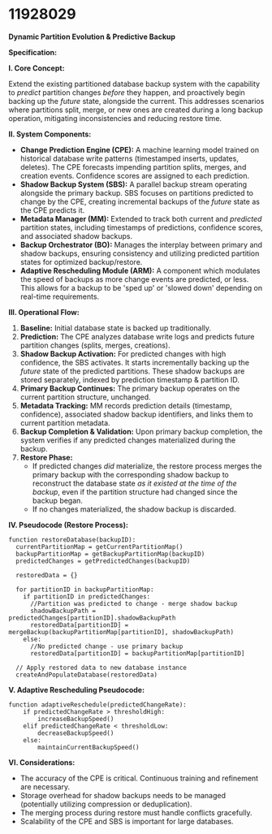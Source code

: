 # 11928029

**Dynamic Partition Evolution & Predictive Backup**

**Specification:**

**I. Core Concept:**

Extend the existing partitioned database backup system with the capability to *predict* partition changes *before* they happen, and proactively begin backing up the *future* state, alongside the current. This addresses scenarios where partitions split, merge, or new ones are created during a long backup operation, mitigating inconsistencies and reducing restore time.

**II. System Components:**

*   **Change Prediction Engine (CPE):**  A machine learning model trained on historical database write patterns (timestamped inserts, updates, deletes).  The CPE forecasts impending partition splits, merges, and creation events.  Confidence scores are assigned to each prediction.
*   **Shadow Backup System (SBS):**  A parallel backup stream operating alongside the primary backup.  SBS focuses on partitions predicted to change by the CPE, creating incremental backups of the *future* state as the CPE predicts it.
*   **Metadata Manager (MM):** Extended to track both current and *predicted* partition states, including timestamps of predictions, confidence scores, and associated shadow backups.
*   **Backup Orchestrator (BO):**  Manages the interplay between primary and shadow backups, ensuring consistency and utilizing predicted partition states for optimized backup/restore.
*   **Adaptive Rescheduling Module (ARM):** A component which modulates the speed of backups as more change events are predicted, or less. This allows for a backup to be 'sped up' or 'slowed down' depending on real-time requirements.

**III. Operational Flow:**

1.  **Baseline:** Initial database state is backed up traditionally.
2.  **Prediction:**  The CPE analyzes database write logs and predicts future partition changes (splits, merges, creations).
3.  **Shadow Backup Activation:** For predicted changes with high confidence, the SBS activates. It starts incrementally backing up the *future* state of the predicted partitions.  These shadow backups are stored separately, indexed by prediction timestamp & partition ID.
4.  **Primary Backup Continues:** The primary backup operates on the current partition structure, unchanged.
5.  **Metadata Tracking:** MM records prediction details (timestamp, confidence), associated shadow backup identifiers, and links them to current partition metadata.
6.  **Backup Completion & Validation:** Upon primary backup completion, the system verifies if any predicted changes materialized during the backup.
7.  **Restore Phase:**
    *   If predicted changes *did* materialize, the restore process merges the primary backup with the corresponding shadow backup to reconstruct the database state *as it existed at the time of the backup*, even if the partition structure had changed since the backup began.
    *   If no changes materialized, the shadow backup is discarded.

**IV. Pseudocode (Restore Process):**

```
function restoreDatabase(backupID):
  currentPartitionMap = getCurrentPartitionMap()
  backupPartitionMap = getBackupPartitionMap(backupID)
  predictedChanges = getPredictedChanges(backupID)

  restoredData = {}

  for partitionID in backupPartitionMap:
    if partitionID in predictedChanges:
      //Partition was predicted to change - merge shadow backup
      shadowBackupPath = predictedChanges[partitionID].shadowBackupPath
      restoredData[partitionID] = mergeBackup(backupPartitionMap[partitionID], shadowBackupPath)
    else:
      //No predicted change - use primary backup
      restoredData[partitionID] = backupPartitionMap[partitionID]

  // Apply restored data to new database instance
  createAndPopulateDatabase(restoredData)
```

**V. Adaptive Rescheduling Pseudocode:**

```
function adaptiveReschedule(predictedChangeRate):
    if predictedChangeRate > thresholdHigh:
        increaseBackupSpeed()
    elif predictedChangeRate < thresholdLow:
        decreaseBackupSpeed()
    else:
        maintainCurrentBackupSpeed()
```

**VI. Considerations:**

*   The accuracy of the CPE is critical.  Continuous training and refinement are necessary.
*   Storage overhead for shadow backups needs to be managed (potentially utilizing compression or deduplication).
*   The merging process during restore must handle conflicts gracefully.
*   Scalability of the CPE and SBS is important for large databases.